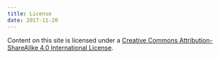 ```yaml
---
title: License
date: 2017-11-20
---
```


Content on this site is licensed under a [Creative Commons Attribution-ShareAlike 4.0 International License](http://creativecommons.org/licenses/by-sa/4.0/).
